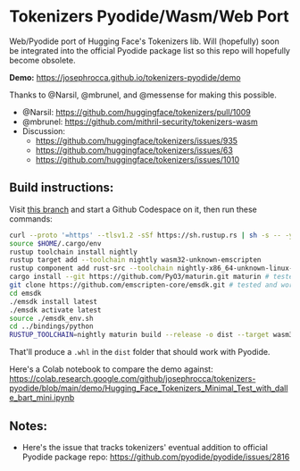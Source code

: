 # Tokenizers Pyodide/Wasm/Web Port
Web/Pyodide port of Hugging Face's Tokenizers lib. Will (hopefully) soon be integrated into the official Pyodide package list so this repo will hopefully become obsolete.

**Demo:** https://josephrocca.github.io/tokenizers-pyodide/demo

Thanks to @Narsil, @mbrunel, and @messense for making this possible.

 * @Narsil: https://github.com/huggingface/tokenizers/pull/1009
 * @mbrunel: https://github.com/mithril-security/tokenizers-wasm
 * Discussion: 
   * https://github.com/huggingface/tokenizers/issues/935
   * https://github.com/huggingface/tokenizers/issues/63
   * https://github.com/huggingface/tokenizers/issues/1010

## Build instructions:
Visit [this branch](https://github.com/josephrocca/tokenizers/tree/pyodide) and start a Github Codespace on it, then run these commands:
```bash
curl --proto '=https' --tlsv1.2 -sSf https://sh.rustup.rs | sh -s -- -y
source $HOME/.cargo/env
rustup toolchain install nightly
rustup target add --toolchain nightly wasm32-unknown-emscripten
rustup component add rust-src --toolchain nightly-x86_64-unknown-linux-gnu
cargo install --git https://github.com/PyO3/maturin.git maturin # tested and working at commit hash 05169de
git clone https://github.com/emscripten-core/emsdk.git # tested and working at commit hash 517e02f
cd emsdk
./emsdk install latest
./emsdk activate latest
source ./emsdk_env.sh
cd ../bindings/python
RUSTUP_TOOLCHAIN=nightly maturin build --release -o dist --target wasm32-unknown-emscripten -i python3.10
```
That'll produce a `.whl` in the `dist` folder that should work with Pyodide.

Here's a Colab notebook to compare the demo against: https://colab.research.google.com/github/josephrocca/tokenizers-pyodide/blob/main/demo/Hugging_Face_Tokenizers_Minimal_Test_with_dalle_bart_mini.ipynb

## Notes:

* Here's the issue that tracks tokenizers' eventual addition to official Pyodide package repo: https://github.com/pyodide/pyodide/issues/2816
